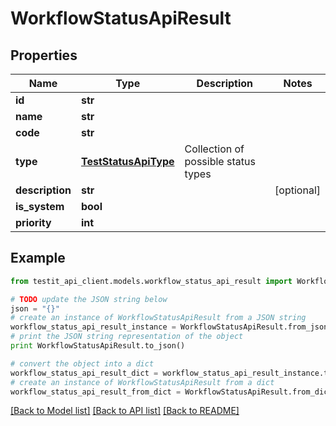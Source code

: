 # WorkflowStatusApiResult


## Properties
Name | Type | Description | Notes
------------ | ------------- | ------------- | -------------
**id** | **str** |  | 
**name** | **str** |  | 
**code** | **str** |  | 
**type** | [**TestStatusApiType**](TestStatusApiType.md) | Collection of possible status types | 
**description** | **str** |  | [optional] 
**is_system** | **bool** |  | 
**priority** | **int** |  | 

## Example

```python
from testit_api_client.models.workflow_status_api_result import WorkflowStatusApiResult

# TODO update the JSON string below
json = "{}"
# create an instance of WorkflowStatusApiResult from a JSON string
workflow_status_api_result_instance = WorkflowStatusApiResult.from_json(json)
# print the JSON string representation of the object
print WorkflowStatusApiResult.to_json()

# convert the object into a dict
workflow_status_api_result_dict = workflow_status_api_result_instance.to_dict()
# create an instance of WorkflowStatusApiResult from a dict
workflow_status_api_result_from_dict = WorkflowStatusApiResult.from_dict(workflow_status_api_result_dict)
```
[[Back to Model list]](../README.md#documentation-for-models) [[Back to API list]](../README.md#documentation-for-api-endpoints) [[Back to README]](../README.md)


